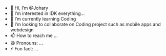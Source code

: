 - 👋 Hi, I’m @Johary
- 👀 I’m interested in IDK everything...
- 🌱 I’m currently learning Coding
- 💞️ I’m looking to collaborate on Coding project such as mobile apps and webdesign 
- 📫 How to reach me ...
- 😄 Pronouns: ...
- ⚡ Fun fact: ...

<!---
Johary-hub/Johary-hub is a ✨ special ✨ repository because its `README.md` (this file) appears on your GitHub profile.
You can click the Preview link to take a look at your changes.
--->

